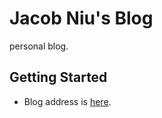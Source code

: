 # Jacob Niu's Blog

personal blog.

## Getting Started

- Blog address is [here](https://jacobniu.github.io).
